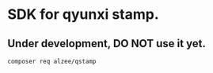 # SDK for qyunxi stamp.

## Under development, **DO NOT** use it yet.

```
composer req alzee/qstamp
```
